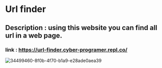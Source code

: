 # Url finder 
## Description : using this website you can find all url in a web page.

### link : https://url-finder.cyber-programer.repl.co/

![34499460-8f0b-4f70-b1a9-e28ade0aea39](https://github.com/Cyber-Programer/url-finder/assets/125746506/732a6de6-549e-4026-88ae-c21d98f13104)
